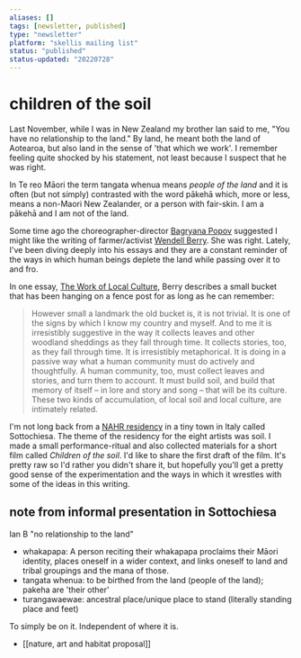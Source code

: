 ```yaml
---
aliases: []
tags: [newsletter, published]
type: "newsletter"
platform: "skellis mailing list"
status: "published"
status-updated: "20220728"
---
```



# children of the soil

Last November, while I was in New Zealand my brother Ian said to me, "You have no relationship to the land." By land, he meant both the land of Aotearoa, but also land in the sense of 'that which we work'. I remember feeling quite shocked by his statement, not least because I suspect that he was right.

In Te reo Māori the term tangata whenua means _people of the land_ and it is often (but not simply) contrasted with the word pākehā which, more or less, means a non-Maori New Zealander, or a person with fair-skin. I am a pākehā and I am not of the land.

Some time ago the choreographer-director [Bagryana Popov](https://imaginedtheatres.com/bagryana-popov/) suggested I might like the writing of farmer/activist [Wendell Berry](https://en.wikipedia.org/wiki/Wendell_Berry). She was right. Lately, I've been diving deeply into his essays and they are a constant reminder of the ways in which human beings deplete the land while passing over it to and fro. 

In one essay, [The Work of Local Culture](https://thecontraryfarmer.wordpress.com/2011/06/10/wendell-berry-the-work-of-local-culture/), Berry describes a small bucket that has been hanging on a fence post for as long as he can remember:

> However small a landmark the old bucket is, it is not trivial. It is one of the signs by which I know my country and myself. And to me it is irresistibly suggestive in the way it collects leaves and other woodland sheddings as they fall through time. It collects stories, too, as they fall through time. It is irresistibly metaphorical. It is doing in a passive way what a human community must do actively and thoughtfully. A human community, too, must collect leaves and stories, and turn them to account. It must build soil, and build that memory of itself – in lore and story and song – that will be its culture. These two kinds of accumulation, of local soil and local culture, are intimately related.

I'm not long back from a [NAHR residency](https://nahr.it/2022-Fellows) in a tiny town in Italy called Sottochiesa. The theme of the residency for the eight artists was soil. I made a small performance-ritual and also collected materials for a short film called _Children of the soil_. I'd like to share the first draft of the film. It's pretty raw so I'd rather you didn't share it, but hopefully you'll get a pretty good sense of the experimentation and the ways in which it wrestles with some of the ideas in this writing. 


## note from informal presentation in Sottochiesa

Ian B "no relationship to the land"
- whakapapa: A person reciting their whakapapa proclaims their Māori identity, places oneself in a wider context, and links oneself to land and tribal groupings and the mana of those.
- tangata whenua: to be birthed from the land (people of the land); pakeha are 'their other'
- turangawaewae: ancestral place/unique place to stand (literally standing place and feet)

To simply be on it. Independent of where it is. 

- [[nature, art and habitat proposal]]
